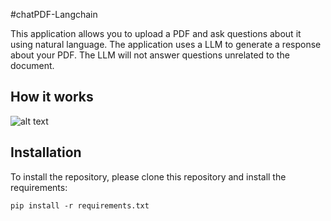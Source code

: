 #chatPDF-Langchain


This application allows you to upload a PDF and ask questions about it using natural language. The application uses a LLM to generate a response about your PDF. The LLM will not answer questions unrelated to the document.

## How it works

![alt text](https://bennycheung.github.io/images/ask-a-book-questions-with-langchain-openai/Ask_Book_Questions_Workflow.jpg)


## Installation

To install the repository, please clone this repository and install the requirements:

```
pip install -r requirements.txt
```
